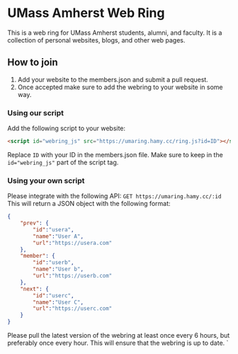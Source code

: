 # UMass Amherst Web Ring

This is a web ring for UMass Amherst students, alumni, and faculty.
It is a collection of personal websites, blogs, and other web pages.

## How to join
1. Add your website to the members.json and submit a pull request.
2. Once accepted make sure to add the webring to your website in some way.

### Using our script
Add the following script to your website:
```html
<script id="webring_js" src="https://umaring.hamy.cc/ring.js?id=ID"></script>
```

Replace `ID` with your ID in the members.json file.
Make sure to keep in the `id="webring_js"` part of the script tag.

### Using your own script
Please integrate with the following API:
`GET https://umaring.hamy.cc/:id`
This will return a JSON object with the following format:
```json
{
    "prev": {
        "id":"usera",
        "name":"User A",
        "url":"https://usera.com"
    },
    "member": {
        "id":"userb",
        "name":"User b",
        "url":"https://userb.com"
    },
    "next": {
        "id":"userc",
        "name":"User C",
        "url":"https://userc.com"
    }
}
```
Please pull the latest version of the webring at least once every 6 hours, but preferably once every hour. This will ensure that the webring is up to date.
`